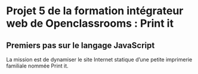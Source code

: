 # Projet 5 de la formation intégrateur web de Openclassrooms : Print it
## Premiers pas sur le langage JavaScript

La mission est de dynamiser le site Internet statique d’une petite imprimerie familiale nommée Print it.

